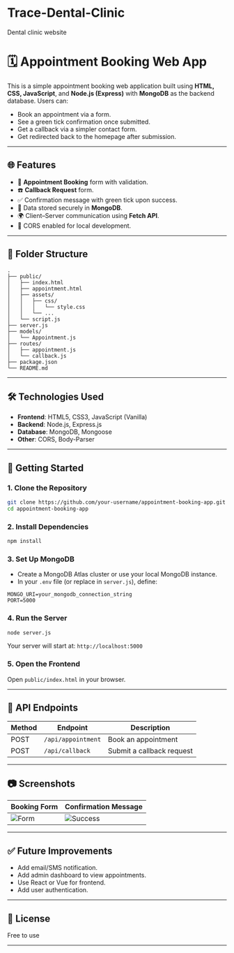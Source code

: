 # Trace-Dental-Clinic
Dental clinic website


# 🗓️ Appointment Booking Web App

This is a simple appointment booking web application built using **HTML, CSS, JavaScript**, and **Node.js (Express)** with **MongoDB** as the backend database. Users can:

* Book an appointment via a form.
* See a green tick confirmation once submitted.
* Get a callback via a simpler contact form.
* Get redirected back to the homepage after submission.

---

## 🌐 Features

* 📆 **Appointment Booking** form with validation.
* ☎️ **Callback Request** form.
* ✅ Confirmation message with green tick upon success.
* 📄 Data stored securely in **MongoDB**.
* 🌍 Client–Server communication using **Fetch API**.
* 🔐 CORS enabled for local development.

---

## 📁 Folder Structure

```
.
├── public/
│   ├── index.html
│   ├── appointment.html
│   ├── assets/
│   │   ├── css/
│   │   │   └── style.css
│   │   └── ...
│   └── script.js
├── server.js
├── models/
│   └── Appointment.js
├── routes/
│   ├── appointment.js
│   └── callback.js
├── package.json
└── README.md
```

---

## 🛠️ Technologies Used

* **Frontend**: HTML5, CSS3, JavaScript (Vanilla)
* **Backend**: Node.js, Express.js
* **Database**: MongoDB, Mongoose
* **Other**: CORS, Body-Parser

---

## 🚀 Getting Started

### 1. Clone the Repository

```bash
git clone https://github.com/your-username/appointment-booking-app.git
cd appointment-booking-app
```

### 2. Install Dependencies

```bash
npm install
```

### 3. Set Up MongoDB

* Create a MongoDB Atlas cluster or use your local MongoDB instance.
* In your `.env` file (or replace in `server.js`), define:

```env
MONGO_URI=your_mongodb_connection_string
PORT=5000
```

### 4. Run the Server

```bash
node server.js
```

Your server will start at: `http://localhost:5000`

### 5. Open the Frontend

Open `public/index.html` in your browser.

---

## 🔁 API Endpoints

| Method | Endpoint           | Description               |
| ------ | ------------------ | ------------------------- |
| POST   | `/api/appointment` | Book an appointment       |
| POST   | `/api/callback`    | Submit a callback request |

---

## 📷 Screenshots

| Booking Form                  | Confirmation Message                |
| ----------------------------- | ----------------------------------- |
| ![Form](screenshots/form.png) | ![Success](screenshots/success.png) |

---

## ✅ Future Improvements

* Add email/SMS notification.
* Add admin dashboard to view appointments.
* Use React or Vue for frontend.
* Add user authentication.

---

## 📄 License

Free to use

---

